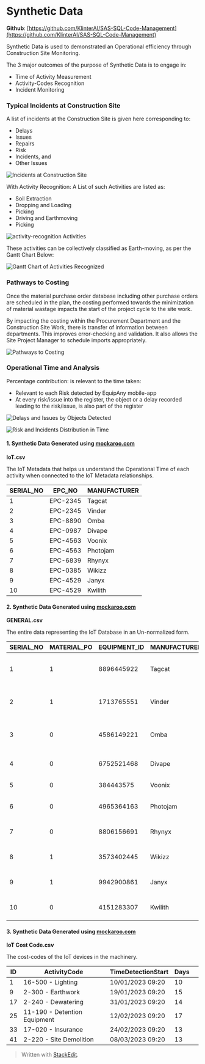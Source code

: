 ﻿# Synthetic Data

**Github**: [https://github.com/KlinterAI/SAS-SQL-Code-Management](https://github.com/KlinterAI/SAS-SQL-Code-Management)

Synthetic Data is used to demonstrated an Operational efficiency through Construction Site Monitoring. 

The 3 major outcomes of the purpose of Synthetic Data is to engage in:
- Time of Activity Measurement 
- Activity-Codes Recognition 
- Incident Monitoring

### Typical Incidents at Construction Site
A list of incidents at the Construction Site is given here corresponding to: 
- Delays
- Issues
- Repairs
- Risk
- Incidents, and
- Other Issues

![Incidents at Construction Site](https://live.staticflickr.com/65535/53047792849_4e27ed3b50.jpg)

With Activity Recognition: A List of such Activities are listed as:
- Soil Extraction
- Dropping and Loading
- Picking
- Driving and Earthmoving
- Picking

![activity-recognition Activities](https://live.staticflickr.com/65535/53093167718_4460306bc9_b.jpg)

These activities can be collectively classified as Earth-moving, as per the Gantt Chart Below:

![Gantt Chart of Activities Recognized](https://live.staticflickr.com/65535/53049092706_248fa179ec_h.jpg)

### Pathways to Costing
Once the material purchase order database including other purchase orders are scheduled in the plan, the costing performed towards the minimization of material wastage impacts the start of the project cycle to the site work. 

By impacting the costing within the Procurement Department and the Construction Site Work, there is transfer of information between departments. This improves error-checking and validation. It also allows the Site Project Manager to schedule imports appropriately. 

![Pathways to Costing](https://live.staticflickr.com/65535/52802281847_f7bec60265_h.jpg)

### Operational Time and Analysis
Percentage contribution: is relevant to the time taken:
- Relevant to each Risk detected by EquipAny mobile-app
- At every risk/issue into the register, the object or a delay recorded leading to the risk/issue, is also part of the register

![Delays and Issues by Objects Detected](https://live.staticflickr.com/65535/53049511255_ac1623d770_b.jpg)

![Risk and Incidents Distribution in Time](https://live.staticflickr.com/65535/53049511260_193d3c6d87_b.jpg)

#### 1. Synthetic Data Generated using [mockaroo.com](mockaroo.com)

**IoT.csv**

The IoT Metadata that helps us understand the Operational Time of each activity when connected to the IoT Metadata relationships.

| SERIAL_NO | EPC_NO                       | MANUFACTURER |
|-----------|------------------------------|--------------|
| 1         | EPC-2345  | Tagcat       |
| 2         | EPC-2345  | Vinder       |
| 3         | EPC-8890  | Omba         |
| 4         | EPC-0987  | Divape       |
| 5         | EPC-4563  | Voonix       |
| 6         | EPC-4563  | Photojam     |
| 7         | EPC-6839  | Rhynyx       |
| 8         | EPC-0385  | Wikizz       |
| 9         | EPC-4529  | Janyx        |
| 10        | EPC-4529 | Kwilith      |

#### 2. Synthetic Data Generated using [mockaroo.com](mockaroo.com)

**GENERAL.csv**

The entire data representing the IoT Database in an Un-normalized form. 

| SERIAL_NO | MATERIAL_PO | EQUIPMENT_ID | MANUFACTURER | EPC_NO                       | SNMP_TOKEN      | ACTIVITY_ID                              |
|-----------|-------------|--------------|--------------|------------------------------|-----------------|------------------------------------------|
| 1         | 1           | 8896445922   | Tagcat       | EPC-2345  | 11.136.66.28    | 7-100 -   Damproofing and Waterproofing  |
| 2         | 1           | 1713765551   | Vinder       | EPC-2345  | 2.173.141.119   | 2-625 -   Retaining Wall Drainage Piping |
| 3         | 0           | 4586149221   | Omba         | EPC-2345  | 171.90.163.68   | 13-260 -   Sludge Conditioning Systems   |
| 4         | 0           | 6752521468   | Divape       | EPC-2345  | 133.192.83.143  | 15-200 -   Process Piping                |
| 5         | 0           | 384443575    | Voonix       | EPC-4529  | 142.81.68.233   | 9-600 -   Flooring                       |
| 6         | 0           | 4965364163   | Photojam     | EPC-4529  | 182.34.205.236  | 1-530 -   Temporary Construction         |
| 7         | 0           | 8806156691   | Rhynyx       | EPC-4529  | 197.136.85.223  | 11-050 -   Library Equipment             |
| 8         | 1           | 3573402445   | Wikizz       | EPC-4529  | 209.218.86.251  | 10-750 -   Telephone Specialties         |
| 9         | 1           | 9942900861   | Janyx        | EPC-4563  | 207.142.0.216   | 2-823 -   PVC Fences and Gates           |
| 10        | 0           | 4151283307   | Kwilith      | EPC-4563 | 223.170.137.108 | 9-100 -   Metal Support Assemblies       |

#### 3. Synthetic Data Generated using [mockaroo.com](mockaroo.com)

**IoT Cost Code.csv**

The cost-codes of the IoT devices in the machinery. 

| ID | ActivityCode | TimeDetectionStart           | Days             |    |
|----|--------------|------------------------------|------------------|----|
| 1            | 16-500 - Lighting            | 10/01/2023 09:20 | 10 |
| 9            | 2-300 - Earthwork            | 19/01/2023 09:20 | 15 |
| 17           | 2-240 - Dewatering           | 31/01/2023 09:20 | 14 |
| 25           | 11-190 - Detention Equipment | 12/02/2023 09:20 | 17 |
| 33           | 17-020 - Insurance           | 24/02/2023 09:20 | 13 |
| 41           | 2-220 - Site Demolition      | 08/03/2023 09:20 | 13 |



> Written with [StackEdit](https://stackedit.io/).
